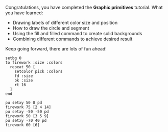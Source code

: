 Congratulations, you have completed the **Graphic primitives** tutorial.
What you have learned:

- Drawing labels of different color size and position
- How to draw the circle and segment
- Using the fill and filled command to create solid backgrounds
- Combining different commands to achieve desired result

Keep going forward, there are lots of fun ahead!

<!--logo {"width":"300px", "height":"250px"}-->

```
setbg 0
to firework :size :colors
  repeat 50 [
    setcolor pick :colors
    fd :size
    bk :size
    rt 16
  ]
end

pu setxy 50 0 pd
firework 75 [2 4 14]
pu setxy -50 -50 pd
firework 50 [3 5 9]
pu setxy -70 40 pd
firework 60 [6]
```
